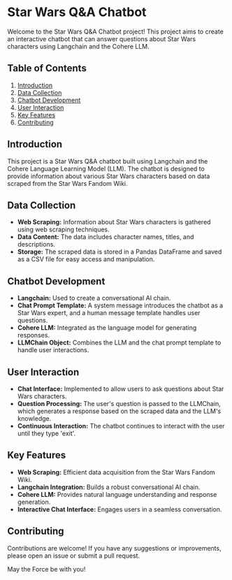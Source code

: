 # Star Wars Q&A Chatbot

Welcome to the Star Wars Q&A Chatbot project! This project aims to create an interactive chatbot that can answer questions about Star Wars characters using Langchain and the Cohere LLM.

## Table of Contents
1. [Introduction](#introduction)
2. [Data Collection](#data-collection)
3. [Chatbot Development](#chatbot-development)
4. [User Interaction](#user-interaction)
5. [Key Features](#key-features)
6. [Contributing](#contributing)


## Introduction
This project is a Star Wars Q&A chatbot built using Langchain and the Cohere Language Learning Model (LLM). The chatbot is designed to provide information about various Star Wars characters based on data scraped from the Star Wars Fandom Wiki.

## Data Collection
- **Web Scraping:** Information about Star Wars characters is gathered using web scraping techniques.
- **Data Content:** The data includes character names, titles, and descriptions.
- **Storage:** The scraped data is stored in a Pandas DataFrame and saved as a CSV file for easy access and manipulation.

## Chatbot Development
- **Langchain:** Used to create a conversational AI chain.
- **Chat Prompt Template:** A system message introduces the chatbot as a Star Wars expert, and a human message template handles user questions.
- **Cohere LLM:** Integrated as the language model for generating responses.
- **LLMChain Object:** Combines the LLM and the chat prompt template to handle user interactions.

## User Interaction
- **Chat Interface:** Implemented to allow users to ask questions about Star Wars characters.
- **Question Processing:** The user's question is passed to the LLMChain, which generates a response based on the scraped data and the LLM's knowledge.
- **Continuous Interaction:** The chatbot continues to interact with the user until they type 'exit'.

## Key Features
- **Web Scraping:** Efficient data acquisition from the Star Wars Fandom Wiki.
- **Langchain Integration:** Builds a robust conversational AI chain.
- **Cohere LLM:** Provides natural language understanding and response generation.
- **Interactive Chat Interface:** Engages users in a seamless conversation.


## Contributing
Contributions are welcome! If you have any suggestions or improvements, please open an issue or submit a pull request.


May the Force be with you!
